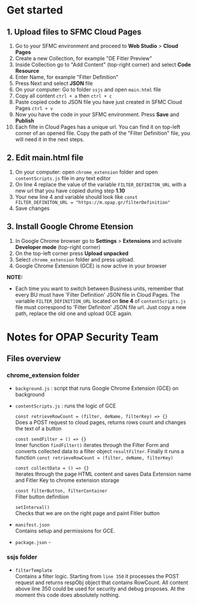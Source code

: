 # Get started

## 1. Upload files to SFMC Cloud Pages

1. Go to your SFMC environment and proceed to **Web Studio** > **Cloud Pages**
2. Create a new Collection, for example "DE Fitler Preview"
3. Inside Collection go to "Add Content" (top-right corner) and select **Code Resource**
4. Enter Name, for example "Filter Definition"
5. Press Next and select **JSON** file
6. On your computer: Go to folder `ssjs` and open `main.html` file
7. Copy all content `ctrl + a` then `ctrl + c`
8. Paste copied code to JSON file you have just created in SFMC Cloud Pages `ctrl + v`
9. Now you have the code in your SFMC environment. Press **Save** and **Publish**
10. Each filte in Cloud Pages has a unique url. You can find it on top-left corner of an opened file. Copy the path of the "Filter Definition" file, you will need it in the next steps.

## 2. Edit main.html file 

1. On your computer: open `chrome_extension` folder and open `contentScripts.js` file in any text editor
2. On line 4 replace the value of the variable `FILTER_DEFINITON_URL` with a new url that you have copied during step **1.10**
3. Your new line 4 and variable should look like `const FILTER_DEFINITON_URL = "https://m.opap.gr/filterDefinition"`
4. Save changes
## 3. Install Google Chrome Etension

1. In Google Chrome browser go to **Settings** > **Extensions** and activate **Developer mode** (top-right corner)
2. On the top-left corner press **Upload unpacked**
3. Select `chrome_extension` folder and press upload.
4. Google Chrome Extension (GCE) is now active in your browser

**NOTE:**
- Each time you want to switch between Business units, remember that every BU must have 'Filter Definition' JSON file in Cloud Pages. The variable `FILTER_DEFINITION_URL` located on **line 4** of `contentScripts.js` file must correspond to 'Filter Definiton' JSON file url. Just copy a new path, replace the old one and upload GCE again.


# Notes for OPAP Security Team

## Files overview

### chrome_extension folder

- `background.js` : script that runs Google Chrome Extension (GCE) on background

- `contentScripts.js` : runs the logic of GCE <br>

    `const retrieveRowCount = (filter, deName, filterKey) => {}` <br>
    Does a POST request to cloud pages, returns rows count and changes the text of a button <br>

    `const sendFilter = () => {}` <br>
    Inner function `findFilter()` iterates through the Filter Form and converts collected data to a filter object `resultFilter`. Finally it runs a function `const retrieveRowCount = (filter, deName, filterKey)` <br>

    `const collectData = () => {}` <br>
    Iterates through the page HTML content and saves Data Extension name and Fitler Key to chrome extension storage  <br>

    `const filterButton, filterContainer` <br>
    Filter button definition<br>

    `setInterval()` <br>
    Checks that we are on the right page and paint Fitler button<br>

- `manifest.json` <br>
Contains setup and permissions for GCE.
- `package.json` - 


### ssjs folder

- `filterTemplate` <br>
Contains a filter logic. Starting from `line 350` it processes the POST request and returns respObj object that contains RowCount. All content above line 350 could be used for security and debug proposes. At the moment this code does absolutely nothing.



